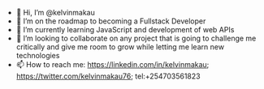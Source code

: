 - 👋 Hi, I’m @kelvinmakau
- 👀 I’m on the roadmap to becoming a Fullstack Developer
- 🌱 I’m currently learning JavaScript and development of web APIs
- 💞️ I’m looking to collaborate on any project that is going to challenge me critically and give me room to grow while letting me learn new technologies
- 📫 How to reach me: https://linkedin.com/in/kelvinmakau; https://twitter.com/kelvinmakau76; tel:+254703561823

<!---
kelvinmakau/kelvinmakau is a ✨ special ✨ repository because its `README.md` (this file) appears on your GitHub profile.
You can click the Preview link to take a look at your changes.
--->
